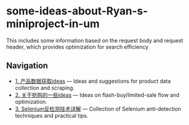 # some-ideas-about-Ryan-s-miniproject-in-um
This includes some information based on the request body and request header, which provides optimization for search efficiency

## Navigation

- [1. 产品数据获取ideas](1.产品数据获取ideas.md) — Ideas and suggestions for product data collection and scraping.
- [2. 关于抢购的一些ideas](2.关于抢购的一些ideas.md) — Ideas on flash-buy/limited-sale flow and optimization.
- [3. Selenium反检测技术详解](3.Selenium反检测技术详解.md) — Collection of Selenium anti-detection techniques and practical tips.
